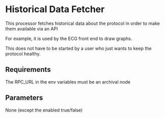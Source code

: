 # Historical Data Fetcher

This processor fetches historical data about the protocol in order to make them available via an API

For example, it is used by the ECG front end to draw graphs.

This does not have to be started by a user who just wants to keep the protocol healthy.

## Requirements

The RPC_URL in the env variables must be an archival node

## Parameters

None (except the enabled true/false)